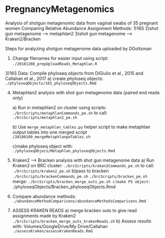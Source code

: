 # PregnancyMetagenomics
Analysis of shotgun metagenomic data from vaginal swabs of 35 pregnant women 
Comparing Relative Abundance Assignment Methods:
	1)16S
	2)shot gun metagenome --> metaphlan2
	3)shot gun metagenome --> Kraken2/Bracken


Steps for analyzing shotgun metagenome data uploaded by DGoltsman
1) Change filenames for easier  input using script:
	`./20181208_prepUploadReads_Metaphlan.R`

3)16S Data: Compile phyloseq objects from DiGiulio et al., 2015 and Callahan et al., 2017 
	a) create phyloseq objects:
	`./phyloseqObjects/16S_phyloseqObjects.Rmd`

4) Metaphlan2 analysis with shot gun metagenome data (paired end reads only)

	a) Run in metaphlan2 on cluster using scripts:
	`./brcScripts/metaphlanCommands_pe.sh`
	to call:
	`./brcScripts/metaphlan2_pe.sh`

	b) Use `merge_metaphlan_tables.py` helper script to make metaphlan output tables into one merged script
	`/20180109_mergeMetaphlanpeTables.sh`

	c)make phyloseq object with:
	`./phyloseqObjecs/Metaphlan_phyloseqObjects.Rmd`

5) Kraken2 --> Bracken analysis with shot gun metagenome data
	a) Run Kraken2 on BRC cluster:
	`./brcScripts/kraken2Commands_pe.sh`
	to call:
	`./brcScripts/kraken2_pe.sh`
	b)pass to bracken
	`./brcScripts/brackenCommands_pe.sh`
	`./brcScripts/bracken_pe.sh`
	merge: `./brcScripts/bracken_merge_outs_pe.sh
	c)make PS object: `./phyloseqObjects/Bracken_phyloseqObjects.Rmd
 
6) Compare abundance methods:
	`./abundanceMethodComparisons/abundanceMethodsComparisons.Rmd`

7) ASSESS KRAKEN READS
	a) merge bracken outs to give read assignments made by Kraken2
	`./brcScripts/bracken_merge_outs_krakenReads.sh`
	b) Assess results with:
	Volumes/GoogleDrive/My Drive/Callahan 
	`./assessKraken/assessKrakenReads.Rmd`	
		
